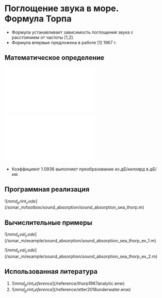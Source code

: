 # Поглощение звука в море. Формула Торпа

- Формула устанавливает зависимость поглощения звука с расстоянием от частоты [1,2].
- Формула впервые предложена в работе [1] 1967 г.

## Математическое определение

![$mmd_print_equation_boxed](include/sound_absorption_sea_thorp.tex)

![$mmd_print_markdown](include/sound_absorption_sea_thorp_args.ru.md)

- Коэффициент $1.0936$ выполняет преобразование из $дБ/килоярд$ в $дБ/км$. 

## Программная реализация

![$mmd_print_code]($/sonar_m/toolbox/sound_absorption/sound_absorption_sea_thorp.m)

## Вычислительные примеры

![$mmd_eval_code]($/sonar_m/example/sound_absorption/sound_absorption_sea_thorp_ex_1.m)

![$mmd_eval_code]($/sonar_m/example/sound_absorption/sound_absorption_sea_thorp_ex_2.m)

## Использованная литература

1. ![$mmd_print_reference]($/reference/thorp1967analytic.enw)
1. ![$mmd_print_reference]($/reference/etter2018underwater.enw)
